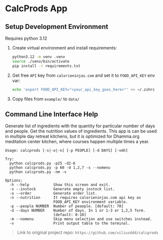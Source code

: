 # CalcProds App

## Setup Development Environment

Requires python 3.12
1. Create virtual environment and install requirements:
    ```bash
    python3.12 -m venv .venv
    source ./venv/bin/activate
    pip install -r requirements.txt
    ```
2. Get free `API` key from `calorieninjas.com` and set it to `FOOD_API_KEY` env var:
    ```bash
    echo 'export FOOD_API_KEY="<your_api_key_goes_here>"' >> ~/.zshrc
    ```
3. Copy files from `example/` to `data/`

## Command Line Interface Help
Generate list of ingredients with the quantity for particular number of days and people. Get the nutrition values of ingredients.
This app is can be used in multiple day retreat kitchens, but it is optimized for Dhamma.org meditation center kitchen, where courses happen multiple times a year.
```
Usage: calcprods [-s|-o|-n] [-p PEOPLE] [-d DAYS] [-vmh]

Try:
  python calcprods.py -p25 -d2-6
  python calcprods.py -p 60 -d 1,2,7 -s --nomenu
  python calcprods.py -nm -v

Options:
  -h --help           Show this screen and exit.
  -s --instock        Generate empty instock list.
  -o --order          Generate order list.
  -n --nutrition      It requires calorieninjas.com api key as
                      FOOD_API_KEY environment variable.
  -p --people NUMBER  Number of peaople. [default: 70]
  -d --days NUMBER    Number of days. In 1 or 1-3 or 1,2,5 form.
                      [default: 0-10]
  -m --nomenu         Skip menu selection and use switches instead.
  -v                  Print output table to the terminal.
```

> Link to original project repo: `https://github.com/viliusddd/calcprods`